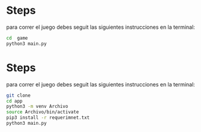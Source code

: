 # Steps
para correr el juego debes seguit las siguientes instrucciones en la terminal:

```sh 
cd  game
python3 main.py
```

# Steps
para correr el juego debes seguit las siguientes instrucciones en la terminal:

```sh 
git clone
cd app
python3 -m venv Archivo
source Archivo/bin/activate
pip3 install -r requerimnet.txt
python3 main.py
```
